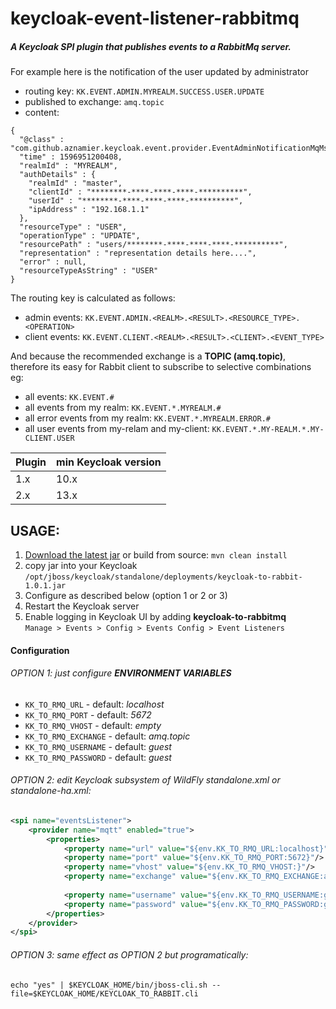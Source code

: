 # keycloak-event-listener-rabbitmq

##### A Keycloak SPI plugin that publishes events to a RabbitMq server.  

For example here is the notification of the user updated by administrator

* routing key: `KK.EVENT.ADMIN.MYREALM.SUCCESS.USER.UPDATE`  
* published to exchange: `amq.topic`
* content: 


```
{
  "@class" : "com.github.aznamier.keycloak.event.provider.EventAdminNotificationMqMsg",
  "time" : 1596951200408,
  "realmId" : "MYREALM",
  "authDetails" : {
    "realmId" : "master",
    "clientId" : "********-****-****-****-**********",
    "userId" : "********-****-****-****-**********",
    "ipAddress" : "192.168.1.1"
  },
  "resourceType" : "USER",
  "operationType" : "UPDATE",
  "resourcePath" : "users/********-****-****-****-**********",
  "representation" : "representation details here....",
  "error" : null,
  "resourceTypeAsString" : "USER"
}
```

The routing key is calculated as follows:
* admin events: `KK.EVENT.ADMIN.<REALM>.<RESULT>.<RESOURCE_TYPE>.<OPERATION>`
* client events: `KK.EVENT.CLIENT.<REALM>.<RESULT>.<CLIENT>.<EVENT_TYPE>`

And because the recommended exchange is a **TOPIC (amq.topic)**,  
therefore its easy for Rabbit client to subscribe to selective combinations eg:
* all events: `KK.EVENT.#`
* all events from my realm: `KK.EVENT.*.MYREALM.#`
* all error events from my realm: `KK.EVENT.*.MYREALM.ERROR.#`
* all user events from my-relam and my-client: `KK.EVENT.*.MY-REALM.*.MY-CLIENT.USER`


| Plugin | min Keycloak version |
| --- | ----------- |
| 1.x | 10.x |
| 2.x | 13.x |

## USAGE:
1. [Download the latest jar](https://github.com/aznamier/keycloak-event-listener-rabbitmq/blob/target/keycloak-to-rabbit-1.0.1.jar?raw=true) or build from source: ``mvn clean install``
2. copy jar into your Keycloak `/opt/jboss/keycloak/standalone/deployments/keycloak-to-rabbit-1.0.1.jar`
3. Configure as described below (option 1 or 2 or 3)
4. Restart the Keycloak server
5. Enable logging in Keycloak UI by adding **keycloak-to-rabbitmq**  
 `Manage > Events > Config > Events Config > Event Listeners`

#### Configuration 
###### OPTION 1: just configure **ENVIRONMENT VARIABLES**
  - `KK_TO_RMQ_URL` - default: *localhost*
  - `KK_TO_RMQ_PORT` - default: *5672*
  - `KK_TO_RMQ_VHOST` - default: *empty*
  - `KK_TO_RMQ_EXCHANGE` - default: *amq.topic*
  - `KK_TO_RMQ_USERNAME` - default: *guest*
  - `KK_TO_RMQ_PASSWORD` - default: *guest*

###### OPTION 2: edit Keycloak subsystem of WildFly standalone.xml or standalone-ha.xml:

```xml
<spi name="eventsListener">
    <provider name="mqtt" enabled="true">
        <properties>
            <property name="url" value="${env.KK_TO_RMQ_URL:localhost}"/>
            <property name="port" value="${env.KK_TO_RMQ_PORT:5672}"/>
            <property name="vhost" value="${env.KK_TO_RMQ_VHOST:}"/>
            <property name="exchange" value="${env.KK_TO_RMQ_EXCHANGE:amq.topic}"/>
            
            <property name="username" value="${env.KK_TO_RMQ_USERNAME:guest}"/>
            <property name="password" value="${env.KK_TO_RMQ_PASSWORD:guest}"/>
        </properties>
    </provider>
</spi>
```
###### OPTION 3: same effect as OPTION 2 but programatically:
```
echo "yes" | $KEYCLOAK_HOME/bin/jboss-cli.sh --file=$KEYCLOAK_HOME/KEYCLOAK_TO_RABBIT.cli
```


